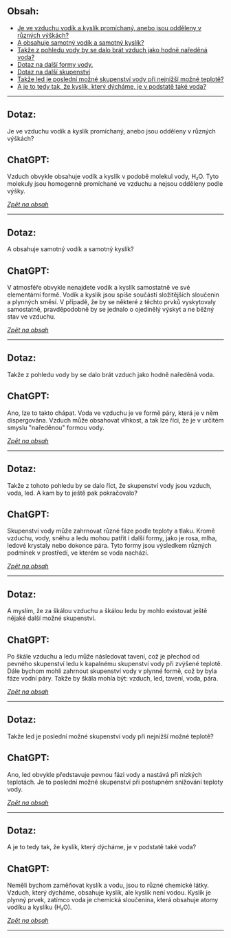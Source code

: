 ## Obsah:

- [Je ve vzduchu vodík a kyslík promíchaný, anebo jsou odděleny v různých výškách?](#dotaz)
- [A obsahuje samotný vodík a samotný kyslík?](#dotaz-1)
- [Takže z pohledu vody by se dalo brát vzduch jako hodně naředěná voda?](#dotaz-2)
- [Dotaz na další formy vody.](#dotaz-3)
- [Dotaz na další skupenství](#dotaz-4)
- [Takže led je poslední možné skupenství vody při nejnižší možné teplotě?](#dotaz-5)
- [A je to tedy tak, že kyslík, který dýcháme, je v podstatě také voda?](#dotaz-6)


---

## Dotaz:

Je ve vzduchu vodík a kyslík promíchaný, anebo jsou odděleny v různých výškách?

## ChatGPT:

Vzduch obvykle obsahuje vodík a kyslík v podobě molekul vody, H₂O. Tyto molekuly jsou homogenně promíchané ve vzduchu a nejsou odděleny podle výšky.


[*Zpět na obsah*](#obsah)

---

## Dotaz:

A obsahuje samotný vodík a samotný kyslík?

## ChatGPT:

V atmosféře obvykle nenajdete vodík a kyslík samostatně ve své elementární formě. Vodík a kyslík jsou spíše součástí složitějších sloučenin a plynných směsí. V případě, že by se některé z těchto prvků vyskytovaly samostatně, pravděpodobně by se jednalo o ojedinělý výskyt a ne běžný stav ve vzduchu.


[*Zpět na obsah*](#obsah)

---

## Dotaz:

Takže z pohledu vody by se dalo brát vzduch jako hodně naředěná voda.

## ChatGPT:

Ano, lze to takto chápat. Voda ve vzduchu je ve formě páry, která je v něm dispergována. Vzduch může obsahovat vlhkost, a tak lze říci, že je v určitém smyslu "naředěnou" formou vody.


[*Zpět na obsah*](#obsah)

---

## Dotaz:

Takže z tohoto pohledu by se dalo říct, že skupenství vody jsou vzduch, voda, led. A kam by to ještě pak pokračovalo?

## ChatGPT:

Skupenství vody může zahrnovat různé fáze podle teploty a tlaku. Kromě vzduchu, vody, sněhu a ledu mohou patřit i další formy, jako je rosa, mlha, ledové krystaly nebo dokonce pára. Tyto formy jsou výsledkem různých podmínek v prostředí, ve kterém se voda nachází.


[*Zpět na obsah*](#obsah)

---

## Dotaz:

A myslím, že za škálou vzduchu a škálou ledu by mohlo existovat ještě nějaké další možné skupenství.

## ChatGPT:

Po škále vzduchu a ledu může následovat tavení, což je přechod od pevného skupenství ledu k kapalnému skupenství vody při zvýšené teplotě. Dále bychom mohli zahrnout skupenství vody v plynné formě, což by byla fáze vodní páry. Takže by škála mohla být: vzduch, led, tavení, voda, pára.


[*Zpět na obsah*](#obsah)

---

## Dotaz:

Takže led je poslední možné skupenství vody při nejnižší možné teplotě?

## ChatGPT:

Ano, led obvykle představuje pevnou fázi vody a nastává při nízkých teplotách. Je to poslední možné skupenství při postupném snižování teploty vody.


[*Zpět na obsah*](#obsah)

---

## Dotaz:

A je to tedy tak, že kyslík, který dýcháme, je v podstatě také voda?

## ChatGPT:

Neměli bychom zaměňovat kyslík a vodu, jsou to různé chemické látky. Vzduch, který dýcháme, obsahuje kyslík, ale kyslík není vodou. Kyslík je plynný prvek, zatímco voda je chemická sloučenina, která obsahuje atomy vodíku a kyslíku (H₂O).

[*Zpět na obsah*](#obsah)

---